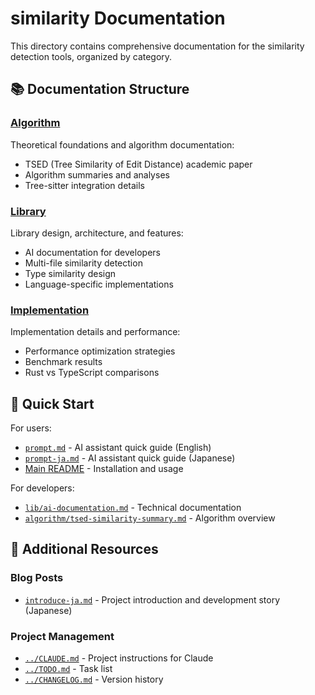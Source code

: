 # similarity Documentation

This directory contains comprehensive documentation for the similarity detection tools, organized by category.

## 📚 Documentation Structure

### [Algorithm](./algorithm/)
Theoretical foundations and algorithm documentation:
- TSED (Tree Similarity of Edit Distance) academic paper
- Algorithm summaries and analyses
- Tree-sitter integration details

### [Library](./lib/)
Library design, architecture, and features:
- AI documentation for developers
- Multi-file similarity detection
- Type similarity design
- Language-specific implementations

### [Implementation](./implementation/)
Implementation details and performance:
- Performance optimization strategies
- Benchmark results
- Rust vs TypeScript comparisons

## 🚀 Quick Start

For users:
- [`prompt.md`](./prompt.md) - AI assistant quick guide (English)
- [`prompt-ja.md`](./prompt-ja.md) - AI assistant quick guide (Japanese)
- [Main README](../README.md) - Installation and usage

For developers:
- [`lib/ai-documentation.md`](./lib/ai-documentation.md) - Technical documentation
- [`algorithm/tsed-similarity-summary.md`](./algorithm/tsed-similarity-summary.md) - Algorithm overview

## 📖 Additional Resources

### Blog Posts
- [`introduce-ja.md`](./introduce-ja.md) - Project introduction and development story (Japanese)

### Project Management
- [`../CLAUDE.md`](../CLAUDE.md) - Project instructions for Claude
- [`../TODO.md`](../TODO.md) - Task list
- [`../CHANGELOG.md`](../CHANGELOG.md) - Version history